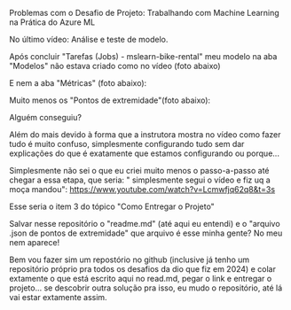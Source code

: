 Problemas com o Desafio de Projeto: Trabalhando com Machine Learning na Prática do Azure ML

No último vídeo: Análise e teste de modelo.

Após concluir "Tarefas (Jobs) - mslearn-bike-rental" meu modelo na aba "Modelos" não estava criado como no vídeo (foto abaixo)

E nem a aba "Métricas" (foto abaixo):

Muito menos os "Pontos de extremidade"(foto abaixo):

Alguém conseguiu?

Além do mais devido à forma que a instrutora mostra no vídeo como fazer tudo é muito confuso, simplesmente configurando tudo sem dar explicações do que é exatamente que estamos configurando ou porque...

Simplesmente não sei o que eu criei muito menos o passo-a-passo até chegar a essa etapa, que seria: " simplesmente segui o vídeo e fiz uq a moça mandou": https://www.youtube.com/watch?v=Lcmwfjq62q8&t=3s

Esse seria o item 3 do tópico "Como Entregar o Projeto"

Salvar nesse repositório o "readme.md" (até aqui eu entendi) e o "arquivo .json de pontos de extremidade" que arquivo é esse minha gente? No meu nem aparece!

Bem vou fazer sim um repostório no github (inclusive já tenho um repositório próprio pra todos os desafios da dio que fiz em 2024) e colar extamente o que está escrito aqui no read.md, pegar o link e entregar o projeto... se descobrir outra solução pra isso, eu mudo o repositório, até lá vai estar extamente assim.
